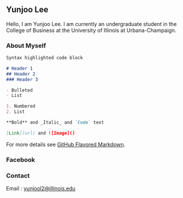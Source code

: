 ## Yunjoo Lee

Hello, I am Yunjoo Lee. I am currently an undergraduate student in the College of Business at the University of Illinois at Urbana-Champaign. 


### About Myself


```markdown
Syntax highlighted code block

# Header 1
## Header 2
### Header 3

- Bulleted
- List

1. Numbered
2. List

**Bold** and _Italic_ and `Code` text

[Link](url) and ![Image]()
```

For more details see [GitHub Flavored Markdown](https://guides.github.com/features/mastering-markdown/).

### Facebook



### Contact

Email : yunjool2@illinois.edu
